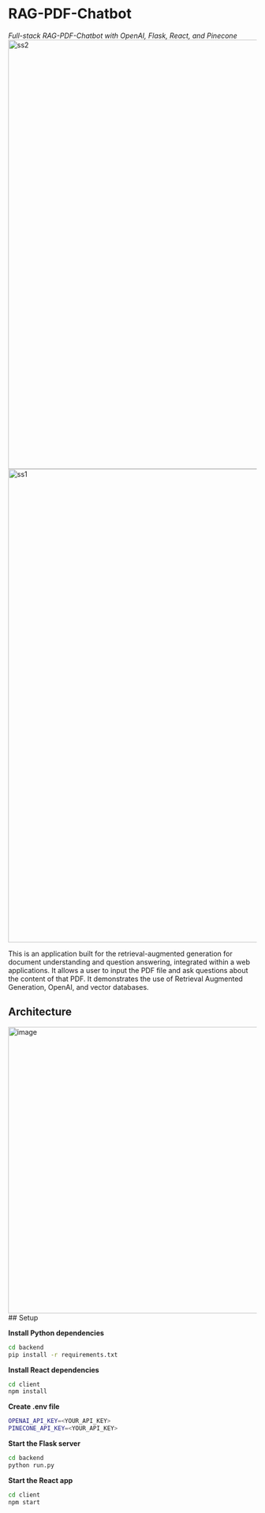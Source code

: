 # RAG-PDF-Chatbot
*Full-stack RAG-PDF-Chatbot with OpenAI, Flask, React, and Pinecone*
<img width="870" alt="ss2" src="https://github.com/aditya19138/RAG_Chatbot/assets/74404047/5e7a0fde-f125-4af8-a37c-0dc5ff9f2d1f">
<img width="960" alt="ss1" src="https://github.com/aditya19138/RAG_Chatbot/assets/74404047/2524fe60-341e-4d05-a131-958807324565">

This is an application built for the retrieval-augmented generation for document understanding and question answering, integrated within a web applications. It allows a user to input the PDF file and ask questions about the content of that PDF. It demonstrates the use of Retrieval Augmented Generation, OpenAI, and vector databases.

## Architecture
<img width="581" alt="image" src="https://github.com/aditya19138/RAG_Chatbot/assets/74404047/056871d7-c49b-468d-95b3-151a634ddcf1">
## Setup

**Install Python dependencies**

```sh
cd backend
pip install -r requirements.txt
```
**Install React dependencies**
```sh
cd client
npm install
```

**Create .env file**
```sh
OPENAI_API_KEY=<YOUR_API_KEY>
PINECONE_API_KEY=<YOUR_API_KEY>
```

**Start the Flask server**
```sh
cd backend
python run.py
```

**Start the React app**
```sh
cd client
npm start
```
